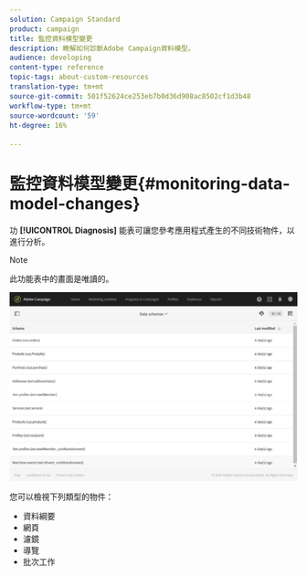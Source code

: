 ```yaml
---
solution: Campaign Standard
product: campaign
title: 監控資料模型變更
description: 瞭解如何診斷Adobe Campaign資料模型。
audience: developing
content-type: reference
topic-tags: about-custom-resources
translation-type: tm+mt
source-git-commit: 501f52624ce253eb7b0d36d908ac8502cf1d3b48
workflow-type: tm+mt
source-wordcount: '59'
ht-degree: 16%

---
```



# 監控資料模型變更{#monitoring-data-model-changes}

功 **[!UICONTROL Diagnosis]** 能表可讓您參考應用程式產生的不同技術物件，以進行分析。

>[!NOTE]
>
>此功能表中的畫面是唯讀的。

![](assets/diagnostic.png)

您可以檢視下列類型的物件：

* 資料綱要
* 網頁
* 濾鏡
* 導覽
* 批次工作

